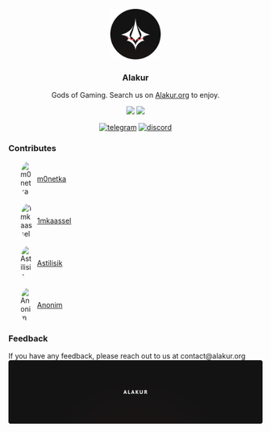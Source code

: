 <p align="center">
    <img src="https://raw.githubusercontent.com/Alakur/alakur/main/assets/avatar.png" width="100" alt="Banner">
    <h3 align="center">Alakur</h3>
    <p align="center">Gods of Gaming. Search us on <a href="https://alakur.org">Alakur.org</a> to enjoy.
</p>

<p align="center">
    <a href="https://github.com/alakur/alakur/issues"><img src="https://img.shields.io/github/issues/alakur/alakur?style=for-the-badge&logo=github&logoColor=white&colorA=131313&colorB=F74E4E"></a>
    <a href="https://discord.com/servers/907385605422448742"><img src="https://img.shields.io/discord/714092508367421492?style=for-the-badge&color=F74E4E&labelColor=131313&logo=discord&logoColor=white"></a>
</p>

<p align="center">
    <a href="https://t.me/alakur_servers"><img src="https://img.shields.io/badge/telegram-54a9eb?style=badge&logo=telegram&logoColor=white" alt="telegram"></a>
    <a href="https://discord.gg/5662rDZdR8"><img src="https://img.shields.io/badge/discord-5865F2?style=badge&logo=discord&logoColor=white" alt="discord"></a>
</p>

[//]: # (<p align="center">)

[//]: # (    <h2 align="center">Projects</h2>)

[//]: # (    <h4 align="center">Minecraft Server</h4>)

[//]: # (</p>)

<h3>Contributes</h3>
<ul style="display: flex; flex-direction: column; gap: 1rem;">
    <li style="display: flex; align-items: center; gap: .5rem;"><img src="https://avatars.githubusercontent.com/u/34380267?s=96&v=4" alt="m0netka" width="25" style="border-radius: 50%"> <a href="https://github.com/m0netka">m0netka</a></li>
    <li style="display: flex; align-items: center; gap: .5rem;"><img src="https://avatars.githubusercontent.com/u/139386796?s=96&v=4" alt="1mkaassel" width="25" style="border-radius: 50%"> <a href="https://github.com/1mkaassel">1mkaassel</a></li>
    <li style="display: flex; align-items: center; gap: .5rem;"><img src="https://avatars.githubusercontent.com/u/153678441?v=4" alt="Astilisik" width="25" style="border-radius: 50%"> <a href="https://github.com/Astilisik">Astilisik</a></li>
    <li style="display: flex; align-items: center; gap: .5rem;"><img src="https://avatars.githubusercontent.com/u/10000000000000000?v4" alt="Anonim" width="25" style="border-radius: 50%"> <a href="https://github.com">Anonim</a></li>
</ul>

<h3>Feedback</h3>
If you have any feedback, please reach out to us at contact@alakur.org

<br/>
<img src="https://raw.githubusercontent.com/Alakur/alakur/main/assets/banner.png" alt="banner">